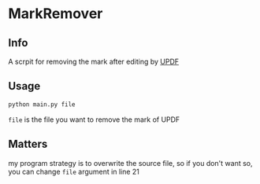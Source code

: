 # MarkRemover
## Info
A scrpit for removing the mark after editing by [UPDF](https://updf.com/)

## Usage

```bash
python main.py file
```

`file` is the file you want to remove the mark of UPDF

## Matters

my program strategy is to overwrite the source file, so if you don't want so, you can change `file` argument in line 21
